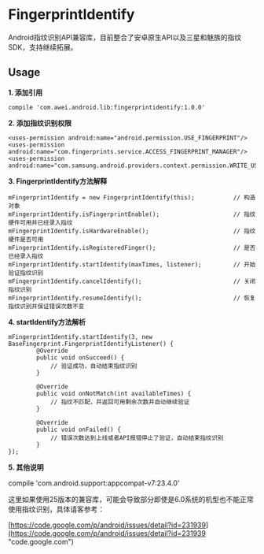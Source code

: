 # FingerprintIdentify

Android指纹识别API兼容库，目前整合了安卓原生API以及三星和魅族的指纹SDK，支持继续拓展。

Usage
-----
**1. 添加引用**

    compile 'com.awei.android.lib:fingerprintidentify:1.0.0'

**2. 添加指纹识别权限**

    <uses-permission android:name="android.permission.USE_FINGERPRINT"/>
    <uses-permission android:name="com.fingerprints.service.ACCESS_FINGERPRINT_MANAGER"/>
    <uses-permission android:name="com.samsung.android.providers.context.permission.WRITE_USE_APP_FEATURE_SURVEY"/>

**3. FingerprintIdentify方法解释**

    mFingerprintIdentify = new FingerprintIdentify(this);			// 构造对象
	mFingerprintIdentify.isFingerprintEnable();						// 指纹硬件可用并已经录入指纹
	mFingerprintIdentify.isHardwareEnable();						// 指纹硬件是否可用
	mFingerprintIdentify.isRegisteredFinger();						// 是否已经录入指纹
	mFingerprintIdentify.startIdentify(maxTimes, listener);			// 开始验证指纹识别
	mFingerprintIdentify.cancelIdentify();							// 关闭指纹识别
	mFingerprintIdentify.resumeIdentify();							// 恢复指纹识别并保证错误次数不变

**4. startIdentify方法解析**

    mFingerprintIdentify.startIdentify(3, new BaseFingerprint.FingerprintIdentifyListener() {
            @Override
            public void onSucceed() {
                // 验证成功，自动结束指纹识别
            }

            @Override
            public void onNotMatch(int availableTimes) {
                // 指纹不匹配，并返回可用剩余次数并自动继续验证
            }

            @Override
            public void onFailed() {
                // 错误次数达到上线或者API报错停止了验证，自动结束指纹识别
            }
    });

**5. 其他说明**

compile 'com.android.support:appcompat-v7:23.4.0'

这里如果使用25版本的兼容库，可能会导致部分即使是6.0系统的机型也不能正常使用指纹识别，具体请客参考：

[https://code.google.com/p/android/issues/detail?id=231939](https://code.google.com/p/android/issues/detail?id=231939 "code.google.com")